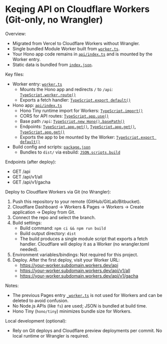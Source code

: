 # Keqing API on Cloudflare Workers (Git-only, no Wrangler)

Overview:
- Migrated from Vercel to Cloudflare Workers without Wrangler.
- Single bundled Module Worker built from [`worker.ts`](worker.ts).
- Your Hono app code remains in [`api/index.ts`](api/index.ts) and is mounted by the Worker entry.
- Static data is bundled from [`index.json`](index.json).

Key files:
- Worker entry: [`worker.ts`](worker.ts)
  - Mounts the Hono app and redirects `/` to `/api`: [`TypeScript.worker.route()`](worker.ts:8)
  - Exports a fetch handler: [`TypeScript.export default()`](worker.ts:11)
- Hono app: [`api/index.ts`](api/index.ts)
  - Hono Tiny runtime import for Workers: [`TypeScript.import()`](api/index.ts:1)
  - CORS for API routes: [`TypeScript.app.use()`](api/index.ts:11)
  - Base path `/api`: [`TypeScript.new Hono().basePath()`](api/index.ts:9)
  - Endpoints: [`TypeScript.app.get()`](api/index.ts:13), [`TypeScript.app.get()`](api/index.ts:23), [`TypeScript.app.get()`](api/index.ts:31)
  - Exports the app to be mounted by the Worker: [`TypeScript.export default()`](api/index.ts:43)
- Build config and scripts: [`package.json`](package.json)
  - Bundles to `dist/` via esbuild: [`JSON.scripts.build`](package.json:7)

Endpoints (after deploy):
- GET /api
- GET /api/v1/all
- GET /api/v1/gacha

Deploy to Cloudflare Workers via Git (no Wrangler):
1. Push this repository to your remote (GitHub/GitLab/Bitbucket).
2. Cloudflare Dashboard → Workers & Pages → Workers → Create application → Deploy from Git.
3. Connect the repo and select the branch.
4. Build settings:
   - Build command: `npm ci && npm run build`
   - Build output directory: `dist`
   - The build produces a single module script that exports a fetch handler. Cloudflare will deploy it as a Worker (no wrangler.toml needed).
5. Environment variables/bindings: Not required for this project.
6. Deploy. After the first deploy, visit your Worker URL:
   - https://your-worker.subdomain.workers.dev/api
   - https://your-worker.subdomain.workers.dev/api/v1/all
   - https://your-worker.subdomain.workers.dev/api/v1/gacha

Notes:
- The previous Pages entry [`_worker.ts`](_worker.ts) is not used for Workers and can be deleted to avoid confusion.
- No Node.js APIs (like `fs`) are used; JSON is bundled at build time.
- Hono Tiny (`hono/tiny`) minimizes bundle size for Workers.

Local development (optional):
- Rely on Git deploys and Cloudflare preview deployments per commit. No local runtime or Wrangler is required.
